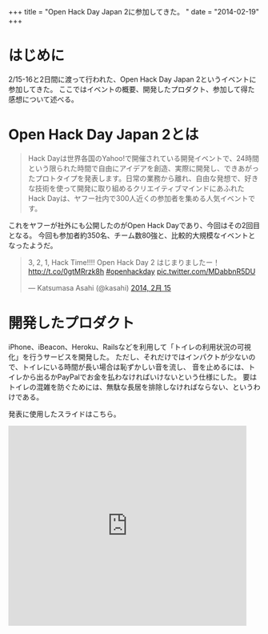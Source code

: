 +++
title = "Open Hack Day Japan 2に参加してきた。 "
date = "2014-02-19"
+++

# はじめに

2/15-16と2日間に渡って行われた、Open Hack Day Japan 2というイベントに参加してきた。
ここではイベントの概要、開発したプロダクト、参加して得た感想について述べる。

# Open Hack Day Japan 2とは

> Hack Dayは世界各国のYahoo!で開催されている開発イベントで、24時間という限られた時間で自由にアイデアを創造、実際に開発し、できあがったプロトタイプを発表します。日常の業務から離れ、自由な発想で、好きな技術を使って開発に取り組めるクリエイティブマインドにあふれたHack Dayは、ヤフー社内で300人近くの参加者を集める人気イベントです。

これをヤフーが社外にも公開したのがOpen Hack Dayであり、今回はその2回目となる。
今回も参加者約350名、チーム数80強と、比較的大規模なイベントとなったようだ。

<blockquote class="twitter-tweet" lang="ja"><p>3, 2, 1, Hack Time!!!!&#10;Open Hack Day 2 はじまりましたー！&#10; <a href="http://t.co/0gtMRrzk8h">http://t.co/0gtMRrzk8h</a> <a href="https://twitter.com/search?q=%23openhackday&amp;src=hash">#openhackday</a> <a href="http://t.co/MDabbnR5DU">pic.twitter.com/MDabbnR5DU</a></p>&mdash; Katsumasa Asahi (@kasahi) <a href="https://twitter.com/kasahi/statuses/434536686937071616">2014, 2月 15</a></blockquote>
<script async src="//platform.twitter.com/widgets.js" charset="utf-8"></script>

# 開発したプロダクト

iPhone、iBeacon、Heroku、Railsなどを利用して「トイレの利用状況の可視化」を行うサービスを開発した。
ただし、それだけではインパクトが少ないので、トイレにいる時間が長い場合は恥ずかしい音を流し、
音を止めるには、トイレから出るかPayPalでお金を払わなければいけないという仕様にした。
要はトイレの混雑を防ぐためには、無駄な長居を排除しなければならない、というわけである。

発表に使用したスライドはこちら。

<iframe src="http://www.slideshare.net/slideshow/embed_code/31347615" width="476" height="400" frameborder="0" marginwidth="0" marginheight="0" scrolling="no"></iframe>
